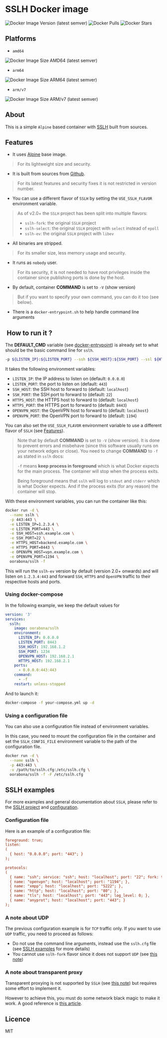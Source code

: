 # SSLH Docker image

![Docker Image Version (latest semver)](https://img.shields.io/docker/v/oorabona/sslh?sort=semver)
![Docker Pulls](https://img.shields.io/docker/pulls/oorabona/sslh)
![Docker Stars](https://img.shields.io/docker/stars/oorabona/sslh)

## Platforms

- `amd64`

![Docker Image Size AMD64 (latest semver)](https://img.shields.io/docker/image-size/oorabona/sslh?arch=amd64&sort=semver)

- `arm64`

![Docker Image Size ARM64 (latest semver)](https://img.shields.io/docker/image-size/oorabona/sslh?arch=arm64&sort=semver)

- `arm/v7`

![Docker Image Size ARM/v7 (latest semver)](https://img.shields.io/docker/image-size/oorabona/sslh?arch=arm&sort=semver)

## About

This is a simple `Alpine` based container with [SSLH](https://github.com/yrutschle/sslh) built from sources.

## Features

- It uses [Alpine](https://hub.docker.com/_/alpine) base image.

> For its lightweight size and security.

- It is built from sources from [Github](https://github.com/yrutschle/sslh).

> For its latest features and security fixes it is not restricted in version number.

- You can use a different flavor of `SSLH` by setting the `USE_SSLH_FLAVOR` environment variable.

> As of v2.0+ the `SSLH` project has been split into multiple flavors:
>
> - `sslh-fork`: the original `SSLH` project
> - `sslh-select`: the original `SSLH` project with `select` instead of `epoll`
> - `sslh-ev`: the original `SSLH` project with `libev`

- All binaries are stripped.

> For its smaller size, less memory usage and security.

- It runs as `nobody` user.

> For its security, it is not needed to have root privileges inside the container since publishing ports is done by the host.

- By default, container **COMMAND** is set to `-V` (show version)

> But if you want to specify your own command, you can do it too (see below).

- There is a `docker-entrypoint.sh` to help handle command line arguments

##  How to run it ?

The **DEFAULT_CMD** variable (see [docker-entrypoint](docker-entrypoint.sh#L2)) is already set to what should be the basic command line for `sslh`.

```bash
-p ${LISTEN_IP}:${LISTEN_PORT} --ssh ${SSH_HOST}:${SSH_PORT} --ssl ${HTTPS_HOST}:${HTTPS_PORT} --openvpn ${OPENVPN_HOST}:${OPENVPN_PORT}"`
```

It takes the following environment variables:

- `LISTEN_IP`: the IP address to listen on (default: `0.0.0.0`)
- `LISTEN_PORT`: the port to listen on (default: `443`)
- `SSH_HOST`: the SSH host to forward to (default: `localhost`)
- `SSH_PORT`: the SSH port to forward to (default: `22`)
- `HTTPS_HOST`: the HTTPS host to forward to (default: `localhost`)
- `HTTPS_PORT`: the HTTPS port to forward to (default: `8443`)
- `OPENVPN_HOST`: the OpenVPN host to forward to (default: `localhost`)
- `OPENVPN_PORT`: the OpenVPN port to forward to (default: `1194`)

You can also set the `USE_SSLH_FLAVOR` environment variable to use a different flavor of `SSLH` (see [Features](#features)).

> Note that by default **COMMAND** is set to `-V` (show version). It is done to prevent errors and misbehave (since this software usually runs on your network edges or close). You need to change **COMMAND** to `-f` as stated in `sslh` docs:
>
> `-f` means **keep process in foreground** which is what Docker expects for the main process.
The container will stop when the process exits.
>
> Being foreground means that `sslh` will log to `stdout` and `stderr` which is what Docker expects. And if the process exits (for any reason) the container will stop.

With these environment variables, you can run the container like this:

```bash
docker run -d \
  --name sslh \
  -p 443:443 \
  -e LISTEN_IP=1.2.3.4 \
  -e LISTEN_PORT=443 \
  -e SSH_HOST=ssh.example.com \
  -e SSH_PORT=22 \
  -e HTTPS_HOST=backend.example.com \
  -e HTTPS_PORT=8443 \
  -e OPENVPN_HOST=vpn.example.com \
  -e OPENVPN_PORT=1194 \
  oorabona/sslh -f
```

This will run the `sslh-ev` version by default (version 2.0+ onwards) and will listen on `1.2.3.4:443` and forward `SSH`, `HTTPS` and `OpenVPN` traffic to their respective hosts and ports.

### Using docker-compose

In the following example, we keep the default values for

```yaml
version: '3'
services:
  sslh:
    image: oorabona/sslh
    environment:
      LISTEN_IP: 0.0.0.0
      LISTEN_PORT: 8443
      SSH_HOST: 192.168.1.2
      SSH_PORT: 1234
      OPENVPN_HOST: 192.168.2.1
      HTTPS_HOST: 192.168.2.1
    ports:
      - 0.0.0.0:443:443
    command:
      - -f
    restart: unless-stopped
```

And to launch it:

```sh
docker-compose -f your-compose.yml up -d
```

### Using a configuration file

You can also use a configuration file instead of environment variables.

In this case, you need to mount the configuration file in the container and set the `SSLH_CONFIG_FILE` environment variable to the path of the configuration file.

```bash
docker run -d \
  --name sslh \
  -p 443:443 \
  -v /path/to/sslh.cfg:/etc/sslh.cfg \
  oorabona/sslh -f -F /etc/sslh.cfg
```

## SSLH examples

For more examples and general documentation about `SSLH`, please refer to the [SSLH project](https://www.rutschle.net/tech/sslh/README.html) and [configuration](https://www.rutschle.net/tech/sslh/doc/config).

### Configuration file

Here is an example of a configuration file:

```ini
foreground: true;
listen:
(
  { host: "0.0.0.0"; port: "443"; }
);

protocols:
(
  { name: "ssh"; service: "ssh"; host: "localhost"; port: "22"; fork: true; },
  { name: "openvpn"; host: "localhost"; port: "1194"; },
  { name: "xmpp"; host: "localhost"; port: "5222"; },
  { name: "http"; host: "localhost"; port: "80"; },
  { name: "tls"; host: "localhost"; port: "443"; log_level: 0; },
  { name: "anyprot"; host: "localhost"; port: "443"; }
);
```

### A note about UDP

The previous configuration example is for `TCP` traffic only. If you want to use `UDP` traffic, you need to proceed as follows:

- Do not use the command line arguments, instead use the `sslh.cfg` file (see [SSLH examples](#sslh-examples) for more details)
- You cannot use `sslh-fork` flavor since it does not support `UDP` (see [this note](https://www.rutschle.net/tech/sslh/doc/config#udp))

### A note about transparent proxy

Transparent proxying is not supported by `SSLH` (see [this note](https://www.rutschle.net/tech/sslh/doc/config#transparent-proxy)) but requires some effort to implement it.

However to achieve this, you must do some network black magic to make it work. A good reference is [this article](https://github.com/yrutschle/sslh/blob/master/doc/tproxy.md).

## Licence

MIT
